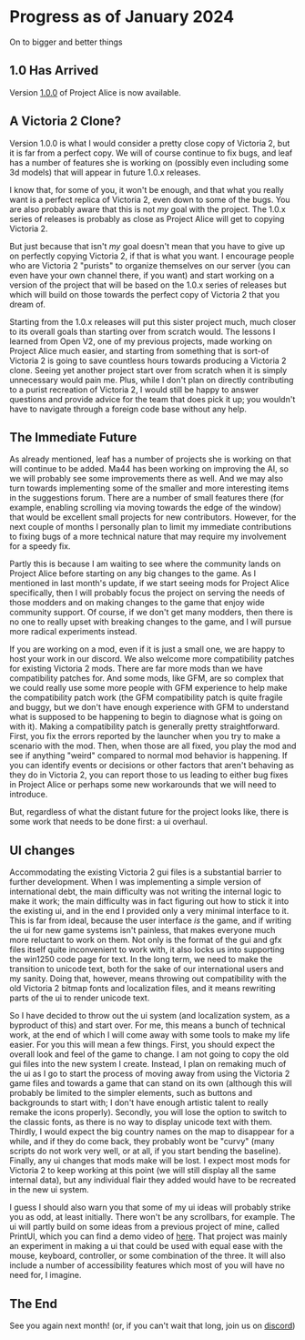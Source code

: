 # Progress as of January 2024

On to bigger and better things

## 1.0 Has Arrived

Version [1.0.0](https://github.com/schombert/Project-Alice/releases/download/v1.0.0/1.0.0.zip) of Project Alice is now available.

## A Victoria 2 Clone?

Version 1.0.0 is what I would consider a pretty close copy of Victoria 2, but it is far from a perfect copy. We will of course continue to fix bugs, and leaf has a number of features she is working on (possibly even including some 3d models) that will appear in future 1.0.x releases.

I know that, for some of you, it won't be enough, and that what you really want is a perfect replica of Victoria 2, even down to some of the bugs. You are also probably aware that this is not *my* goal with the project. The 1.0.x series of releases is probably as close as Project Alice will get to copying Victoria 2.

But just because that isn't *my* goal doesn't mean that you have to give up on perfectly copying Victoria 2, if that is what you want. I encourage people who are Victoria 2 "purists" to organize themselves on our server (you can even have your own channel there, if you want) and start working on a version of the project that will be based on the 1.0.x series of releases but which will build on those towards the perfect copy of Victoria 2 that you dream of.

Starting from the 1.0.x releases will put this sister project much, much closer to its overall goals than starting over from scratch would. The lessons I learned from Open V2, one of my previous projects, made working on Project Alice much easier, and starting from something that is sort-of Victoria 2 is going to save countless hours towards producing a Victoria 2 clone. Seeing yet another project start over from scratch when it is simply unnecessary would pain me. Plus, while I don't plan on directly contributing to a purist recreation of Victoria 2, I would still be happy to answer questions and provide advice for the team that does pick it up; you wouldn't have to navigate through a foreign code base without any help.

## The Immediate Future

As already mentioned, leaf has a number of projects she is working on that will continue to be added. Ma44 has been working on improving the AI, so we will probably see some improvements there as well. And we may also turn towards implementing some of the smaller and more interesting items in the suggestions forum. There are a number of small features there (for example, enabling scrolling via moving towards the edge of the window) that would be excellent small projects for new contributors. However, for the next couple of months I personally plan to limit my immediate contributions to fixing bugs of a more technical nature that may require my involvement for a speedy fix.

Partly this is because I am waiting to see where the community lands on Project Alice before starting on any big changes to the game. As I mentioned in last month's update, if we start seeing mods for Project Alice specifically, then I will probably focus the project on serving the needs of those modders and on making changes to the game that enjoy wide community support. Of course, if we don't get many modders, then there is no one to really upset with breaking changes to the game, and I will pursue more radical experiments instead.

If you are working on a mod, even if it is just a small one, we are happy to host your work in our discord. We also welcome more compatibility patches for existing Victoria 2 mods. There are far more mods than we have compatibility patches for. And some mods, like GFM, are so complex that we could really use some more people with GFM experience to help make the compatibility patch work (the GFM compatibility patch is quite fragile and buggy, but we don't have enough experience with GFM to understand what is supposed to be happening to begin to diagnose what is going on with it). Making a compatibility patch is generally pretty straightforward. First, you fix the errors reported by the launcher when you try to make a scenario with the mod. Then, when those are all fixed, you play the mod and see if anything "weird" compared to normal mod behavior is happening. If you can identify events or decisions or other factors that aren't behaving as they do in Victoria 2, you can report those to us leading to either bug fixes in Project Alice or perhaps some new workarounds that we will need to introduce.

But, regardless of what the distant future for the project looks like, there is some work that needs to be done first: a ui overhaul.

## UI changes

Accommodating the existing Victoria 2 gui files is a substantial barrier to further development. When I was implementing a simple version of international debt, the main difficulty was not writing the internal logic to make it work; the main difficulty was in fact figuring out how to stick it into the existing ui, and in the end I provided only a very minimal interface to it. This is far from ideal, because the user interface *is* the game, and if writing the ui for new game systems isn't painless, that makes everyone much more reluctant to work on them. Not only is the format of the gui and gfx files itself quite inconvenient to work with, it also locks us into supporting the win1250 code page for text. In the long term, we need to make the transition to unicode text, both for the sake of our international users and my sanity. Doing that, however, means throwing out compatibility with the old Victoria 2 bitmap fonts and localization files, and it means rewriting parts of the ui to render unicode text.

So I have decided to throw out the ui system (and localization system, as a byproduct of this) and start over. For me, this means a bunch of technical work, at the end of which I will come away with some tools to make my life easier. For you this will mean a few things. First, you should expect the overall look and feel of the game to change. I am not going to copy the old gui files into the new system I create. Instead, I plan on remaking much of the ui as I go to start the process of moving away from using the Victoria 2 game files and towards a game that can stand on its own (although this will probably be limited to the simpler elements, such as buttons and backgrounds to start with; I don't have enough artistic talent to really remake the icons properly). Secondly, you will lose the option to switch to the classic fonts, as there is no way to display unicode text with them. Thirdly, I would expect the big country names on the map to disappear for a while, and if they do come back, they probably wont be "curvy" (many scripts do not work very well, or at all, if you start bending the baseline). Finally, any ui changes that mods make will be lost. I expect most mods for Victoria 2 to keep working at this point (we will still display all the same internal data), but any individual flair they added would have to be recreated in the new ui system.

I guess I should also warn you that some of my ui ideas will probably strike you as odd, at least initially. There won't be any scrollbars, for example. The ui will partly build on some ideas from a previous project of mine, called PrintUI, which you can find a demo video of [here](https://www.youtube.com/watch?v=SbE6sTv4e-c). That project was mainly an experiment in making a ui that could be used with equal ease with the mouse, keyboard, controller, or some combination of the three. It will also include a number of accessibility features which most of you will have no need for, I imagine.

## The End

See you again next month! (or, if you can't wait that long, join us on [discord](https://discord.gg/QUJExr4mRn))
